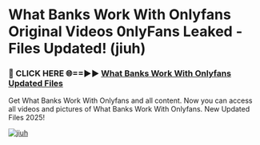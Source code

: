# What Banks Work With Onlyfans Original Videos 0nlyFans Leaked - Files Updated! (jiuh)

<h3>🔴 CLICK HERE 🌐==►► <a href="https://tinyurl.com/2m67pmp6" rel="nofollow">What Banks Work With Onlyfans Updated Files</a></h3>

Get What Banks Work With Onlyfans and all content. Now you can access all videos and pictures of What Banks Work With Onlyfans. New Updated Files 2025!

[![jiuh](https://i.imgur.com/H4QAA4z.gif)](https://tinyurl.com/2m67pmp6)